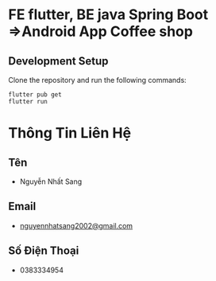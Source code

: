 # FE flutter, BE java Spring Boot =>Android App Coffee shop

## Development Setup
Clone the repository and run the following commands:
```
flutter pub get
flutter run
```

# Thông Tin Liên Hệ

## Tên
- Nguyễn Nhất Sang

## Email
- nguyennhatsang2002@gmail.com

## Số Điện Thoại
- 0383334954

